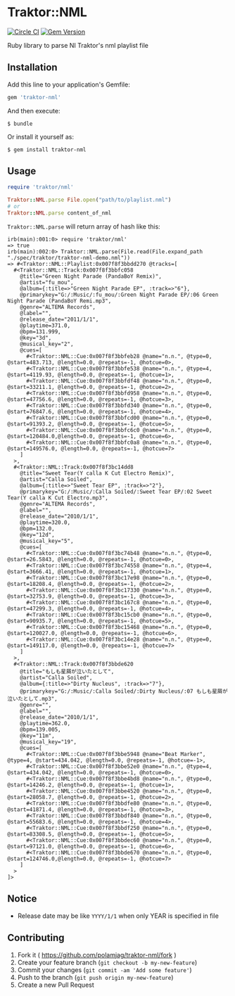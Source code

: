 # Traktor::NML

[![Circle CI](https://circleci.com/gh/polamjag/traktor-nml.svg?style=svg)](https://circleci.com/gh/polamjag/traktor-nml)
[![Gem Version](https://badge.fury.io/rb/traktor-nml.svg)](http://badge.fury.io/rb/traktor-nml)

Ruby library to parse NI Traktor's nml playlist file

## Installation

Add this line to your application's Gemfile:

```ruby
gem 'traktor-nml'
```

And then execute:

    $ bundle

Or install it yourself as:

    $ gem install traktor-nml

## Usage

```ruby
require 'traktor/nml'

Traktor::NML.parse File.open("path/to/playlist.nml")
# or
Traktor::NML.parse content_of_nml
```

`Traktor::NML.parse` will return array of hash like this:

```irb
irb(main):001:0> require 'traktor/nml'
=> true
irb(main):002:0> Traktor::NML.parse(File.read(File.expand_path "./spec/traktor/traktor-nml-demo.nml"))
=> #<Traktor::NML::Playlist:0x007f8f3bbdd270 @tracks=[
  #<Traktor::NML::Track:0x007f8f3bbfc058
    @title="Green Night Parade (PandaBoY Remix)",
    @artist="fu_mou",
    @album={:title=>"Green Night Parade EP", :track=>"6"},
    @primarykey="G:/:Music/:fu_mou/:Green Night Parade EP/:06 Green Night Parade (PandaBoY Remi.mp3",
    @genre="ALTEMA Records",
    @label="",
    @release_date="2011/1/1",
    @playtime=371.0,
    @bpm=131.999,
    @key="3d",
    @musical_key="2",
    @cues=[
      #<Traktor::NML::Cue:0x007f8f3bbfeb28 @name="n.n.", @type=0, @start=483.713, @length=0.0, @repeats=-1, @hotcue=0>,
      #<Traktor::NML::Cue:0x007f8f3bbfe538 @name="n.n.", @type=4, @start=4119.93, @length=0.0, @repeats=-1, @hotcue=1>,
      #<Traktor::NML::Cue:0x007f8f3bbfdf48 @name="n.n.", @type=0, @start=33211.1, @length=0.0, @repeats=-1, @hotcue=2>,
      #<Traktor::NML::Cue:0x007f8f3bbfd958 @name="n.n.", @type=0, @start=47756.6, @length=0.0, @repeats=-1, @hotcue=3>,
      #<Traktor::NML::Cue:0x007f8f3bbfd340 @name="n.n.", @type=0, @start=76847.6, @length=0.0, @repeats=-1, @hotcue=4>,
      #<Traktor::NML::Cue:0x007f8f3bbfcd00 @name="n.n.", @type=0, @start=91393.2, @length=0.0, @repeats=-1, @hotcue=5>,
      #<Traktor::NML::Cue:0x007f8f3bbfc6c0 @name="n.n.", @type=0, @start=120484.0,@length=0.0, @repeats=-1, @hotcue=6>,
      #<Traktor::NML::Cue:0x007f8f3bbfc0a8 @name="n.n.", @type=0, @start=149576.0, @length=0.0, @repeats=-1, @hotcue=7>
    ]
  >,
  #<Traktor::NML::Track:0x007f8f3bc14dd8
    @title="Sweet Tear(Y calla K Cut Electro Remix)",
    @artist="Calla Soiled",
    @album={:title=>"Sweet Tear EP", :track=>"2"},
    @primarykey="G:/:Music/:Calla Soiled/:Sweet Tear EP/:02 Sweet Tear(Y calla K Cut Electro.mp3",
    @genre="ALTEMA Records",
    @label="",
    @release_date="2010/1/1",
    @playtime=320.0,
    @bpm=132.0,
    @key="12d",
    @musical_key="5",
    @cues=[
      #<Traktor::NML::Cue:0x007f8f3bc74b48 @name="n.n.", @type=0, @start=26.5843, @length=0.0, @repeats=-1, @hotcue=0>,
      #<Traktor::NML::Cue:0x007f8f3bc74558 @name="n.n.", @type=4, @start=3666.41, @length=0.0, @repeats=-1, @hotcue=1>,
      #<Traktor::NML::Cue:0x007f8f3bc17e98 @name="n.n.", @type=0, @start=18208.4, @length=0.0, @repeats=-1, @hotcue=2>,
      #<Traktor::NML::Cue:0x007f8f3bc17330 @name="n.n.", @type=0, @start=32753.9, @length=0.0, @repeats=-1, @hotcue=3>,
      #<Traktor::NML::Cue:0x007f8f3bc167c8 @name="n.n.", @type=0, @start=47299.3, @length=0.0, @repeats=-1, @hotcue=4>,
      #<Traktor::NML::Cue:0x007f8f3bc15cb0 @name="n.n.", @type=0, @start=90935.7, @length=0.0, @repeats=-1, @hotcue=5>,
      #<Traktor::NML::Cue:0x007f8f3bc15468 @name="n.n.", @type=0, @start=120027.0, @length=0.0, @repeats=-1, @hotcue=6>,
      #<Traktor::NML::Cue:0x007f8f3bc14e28 @name="n.n.", @type=0, @start=149117.0, @length=0.0, @repeats=-1, @hotcue=7>
    ]
  >,
  #<Traktor::NML::Track:0x007f8f3bbde620
    @title="もしも星屑が泣いたとして",
    @artist="Calla Soiled",
    @album={:title=>"Dirty Nucleus", :track=>"7"},
    @primarykey="G:/:Music/:Calla Soiled/:Dirty Nucleus/:07 もしも星屑が泣いたとして.mp3",
    @genre="",
    @label="",
    @release_date="2010/1/1",
    @playtime=362.0,
    @bpm=139.005,
    @key="11m",
    @musical_key="19",
    @cues=[
      #<Traktor::NML::Cue:0x007f8f3bbe5948 @name="Beat Marker", @type=4, @start=434.042, @length=0.0, @repeats=-1, @hotcue=-1>,
      #<Traktor::NML::Cue:0x007f8f3bbe52e0 @name="n.n.", @type=4, @start=434.042, @length=0.0, @repeats=-1, @hotcue=0>,
      #<Traktor::NML::Cue:0x007f8f3bbe4bd8 @name="n.n.", @type=0, @start=14246.2, @length=0.0, @repeats=-1, @hotcue=1>,
      #<Traktor::NML::Cue:0x007f8f3bbe4520 @name="n.n.", @type=0, @start=28058.7, @length=0.0, @repeats=-1, @hotcue=2>,
      #<Traktor::NML::Cue:0x007f8f3bbdfe80 @name="n.n.", @type=0, @start=41871.4, @length=0.0, @repeats=-1, @hotcue=3>,
      #<Traktor::NML::Cue:0x007f8f3bbdf840 @name="n.n.", @type=0, @start=55683.6, @length=0.0, @repeats=-1, @hotcue=4>,
      #<Traktor::NML::Cue:0x007f8f3bbdf250 @name="n.n.", @type=0, @start=83308.5, @length=0.0, @repeats=-1, @hotcue=5>,
      #<Traktor::NML::Cue:0x007f8f3bbdec60 @name="n.n.", @type=0, @start=97121.0, @length=0.0, @repeats=-1, @hotcue=6>,
      #<Traktor::NML::Cue:0x007f8f3bbde670 @name="n.n.", @type=0, @start=124746.0,@length=0.0, @repeats=-1, @hotcue=7>
    ]
  >
]>
```

## Notice

* Release date may be like `YYYY/1/1` when only YEAR is specified in file

## Contributing

1. Fork it ( https://github.com/polamjag/traktor-nml/fork )
2. Create your feature branch (`git checkout -b my-new-feature`)
3. Commit your changes (`git commit -am 'Add some feature'`)
4. Push to the branch (`git push origin my-new-feature`)
5. Create a new Pull Request
